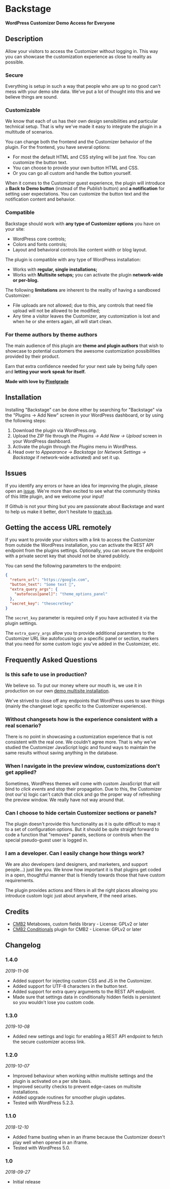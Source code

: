 Backstage
========
**WordPress Customizer Demo Access for Everyone**

## Description

Allow your visitors to access the Customizer without logging in. This way you can showcase the customization experience as close to reality as possible.

### Secure

Everything is setup in such a way that people who are up to no good can't mess with your demo site data. We've put a lot of thought into this and we believe things are sound.

### Customizable

We know that each of us has their own design sensibilities and particular technical setup. That is why we've made it easy to integrate the plugin in a multitude of scenarios.

You can change both the frontend and the Customizer behavior of the plugin.
For the frontend, you have several options:
- For most the default HTML and CSS styling will be just fine. You can customize the button text.
- You can choose to provide your own button HTML and CSS.
- Or you can go all custom and handle the button yourself.

When it comes to the Customizer guest experience, the plugin will introduce a **Back to Demo button** (instead of the *Publish* button) and **a notification** for setting user expectations. You can customize the button text and the notification content and behavior.

### Compatible

Backstage should work with **any type of Customizer options** you have on your site:
- WordPress core controls;
- Colors and fonts controls;
- Layout and behavioral controls like content width or blog layout.

The plugin is compatible with any type of WordPress installation:
- Works with **regular, single installations;**
- Works with **Multisite setups;** you can activate the plugin **network-wide or per-blog.**

The following **limitations** are inherent to the reality of having a sandboxed Customizer:
- File uploads are not allowed; due to this, any controls that need file upload will not be allowed to be modified;
- Any time a visitor leaves the Customizer, any customization is lost and when he or she enters again, all will start clean.

### For theme authors by theme authors

The main audience of this plugin are **theme and plugin authors** that wish to showcase to potential customers the awesome customization possibilities provided by their product.

Earn that extra confidence needed for your next sale by being fully open and **letting your work speak for itself.**

**Made with love by [Pixelgrade](https://pixelgrade.com)**

## Installation

Installing "Backstage" can be done either by searching for "Backstage" via the "Plugins → Add New" screen in your WordPress dashboard, or by using the following steps:

1. Download the plugin via WordPress.org.
2. Upload the ZIP file through the _Plugins → Add New → Upload_ screen in your WordPress dashboard.
3. Activate the plugin through the _Plugins_ menu in WordPress.
4. Head over to _Appearance → Backstage_ (or _Network Settings → Backstage_ if network-wide activated) and set it up.

## Issues

If you identify any errors or have an idea for improving the plugin, please open an [issue](https://github.com/pixelgrade/backstage/issues?stage=open). We're more than excited to see what the community thinks of this little plugin, and we welcome your input!

If Github is not your thing but you are passionate about Backstage and want to help us make it better, don't hesitate to [reach us](https://pixelgrade.com/contact/).

## Getting the access URL remotely

If you want to provide your visitors with a link to access the Customizer from outside the WordPress installation, you can activate the REST API endpoint from the plugins settings. Optionally, you can secure the endpoint with a private secret key that should not be shared publicly.

You can send the following parameters to the endpoint:

```json
{
  "return_url": "https://google.com",
  "button_text": "Some text 🏀",
  "extra_query_args": {
    "autofocus[panel]": "theme_options_panel"
  },
  "secret_key": "thesecretkey"
}
```

The `secret_key` parameter is required only if you have activated it via the plugin settings.

The `extra_query_args` allow you to provide additional parameters to the Customizer URL like autofocusing on a specific panel or section, markers that you need for some custom logic you've added in the Customizer, etc. 

## Frequently Asked Questions

### Is this safe to use in production?

We believe so. To put our money where our mouth is, we use it in production on our own [demo multisite installation](https://demos.pixelgrade.com).

We've strived to close off any endpoints that WordPress uses to save things (mainly the changeset logic specific to the Customizer experience).

### Without changesets how is the experience consistent with a real scenario?

There is no point in showcasing a customization experience that is not consistent with the real one. We couldn't agree more. That is why we've studied the Customizer JavaScript logic and found ways to maintain the same results without saving anything in the database.

### When I navigate in the preview window, customizations don't get applied?

Sometimes, WordPress themes will come with custom JavaScript that will bind to _click events_ and stop their propagation. Due to this, the Customizer (not our's) logic can't catch that click and go the proper way of refreshing the preview window. We really have not way around that.

### Can I choose to hide certain Customizer sections or panels?

The plugin doesn't provide this functionality as it is quite difficult to map it to a set of configuration options. But it should be quite straight forward to code a function that "removes" panels, sections or controls when the special pseudo-guest user is logged in.

### I am a developer. Can I easily change how things work?

We are also developers (and designers, and marketers, and support people...) just like you. We know how important it is that plugins get coded in a open, thoughtful manner that is friendly towards those that have custom requirements.

The plugin provides actions and filters in all the right places allowing you introduce custom logic just about anywhere, if the need arises.

## Credits

* [CMB2](https://github.com/CMB2/CMB2) Metaboxes, custom fields library - License: GPLv2 or later
* [CMB2 Conditionals](https://github.com/jcchavezs/cmb2-conditionals/) plugin for CMB2 - License: GPLv2 or later

## Changelog

### 1.4.0
_2019-11-06_
* Added support for injecting custom CSS and JS in the Customizer.
* Added support for UTF-8 characters in the button text.
* Added support for extra query arguments to the REST API endpoint.
* Made sure that settings data in conditionally hidden fields is persistent so you wouldn't lose you custom code.

### 1.3.0
_2019-10-08_
* Added new settings and logic for enabling a REST API endpoint to fetch the secure customizer access link.

### 1.2.0
_2019-10-07_
* Improved behaviour when working within multisite settings and the plugin is activated on a per site basis.
* Improved security checks to prevent edge-cases on multisite installations.
* Added upgrade routines for smoother plugin updates.
* Tested with WordPress 5.2.3.

### 1.1.0
_2018-12-10_
* Added frame busting when in an iframe because the Customizer doesn't play well when opened in an iframe.
* Tested with WordPress 5.0.

### 1.0
_2018-09-27_
* Initial release
